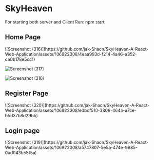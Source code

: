 <h1><b></b>SkyHeaven</h1>
For starting both server and Client
Run: npm start

<h2>Home Page</h2>
![Screenshot (316)](https://github.com/jak-Shaon/SkyHeaven-A-React-Web-Application/assets/106922308/4eaa993d-f214-4a46-a352-ca0b178e5cc1)

![Screenshot (317)](https://github.com/jak-Shaon/SkyHeaven-A-React-Web-Application/assets/106922308/bcf1274b-84a5-4693-a8d4-bde041e65cc2)

![Screenshot (318)](https://github.com/jak-Shaon/SkyHeaven-A-React-Web-Application/assets/106922308/1c5ccfda-62e3-4295-8d92-8e2e7afed654)

<h2>Register Page</h2>
![Screenshot (320)](https://github.com/jak-Shaon/SkyHeaven-A-React-Web-Application/assets/106922308/e0bcf510-3808-464a-a7ce-b5d37b8d29bb)

<h2>Login page</h2>
![Screenshot (319)](https://github.com/jak-Shaon/SkyHeaven-A-React-Web-Application/assets/106922308/a5747807-5e5a-474e-9985-0ad043b55f5a)
